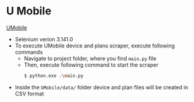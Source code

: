 # U Mobile

[UMobile](https://shop.u.com.my/#device-bundles)

* Selenium verion 3.141.0
* To execute UMobile device and plans scraper, execute following commands
    * Navigate to project folder, where you find ```main.py``` file
    * Then, execute following command to start the scraper
        ```bash
        $ python.exe .\main.py
        ```
* Inside the ```UMobile/data/``` folder device and plan files will be created in CSV format 